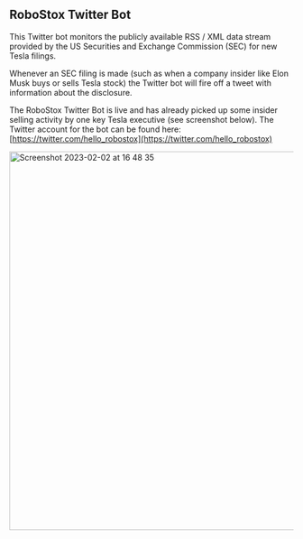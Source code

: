 ## RoboStox Twitter Bot

This Twitter bot monitors the publicly available RSS / XML data stream provided by the US Securities and Exchange Commission (SEC) for new Tesla filings.

Whenever an SEC filing is made (such as when a company insider like Elon Musk buys or sells Tesla stock) the Twitter bot will fire off a tweet with information about the disclosure.

The RoboStox Twitter Bot is live and has already picked up some insider selling activity by one key Tesla executive (see screenshot below). The Twitter account for the bot can be found here: [https://twitter.com/hello_robostox](https://twitter.com/hello_robostox)

<img width="671" alt="Screenshot 2023-02-02 at 16 48 35" src="https://user-images.githubusercontent.com/4712052/216388503-1586ae7f-04b2-4336-ab46-5b3c2520b33c.png">

